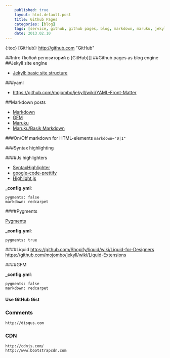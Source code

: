 ```yaml
---
    published: true
    layout: html.default.post
    title: Github Pages
    categories: [blog]
    tags: [service, github, github pages, blog, markdown, maruku, jekyll, yaml]
    date: 2013.02.10
---
```

{:toc}
[GitHub]: http://github.com "GitHub"

##Intro
Любой репозиторий в [GitHub][] 
##Github pages as blog engine
##Jekyll site engine

* [Jekyll: basic site structure](https://github.com/mojombo/jekyll/wiki/usage)

###yaml

* https://github.com/mojombo/jekyll/wiki/YAML-Front-Matter

##Markdown posts

*   [Markdown](http://daringfireball.net/projects/markdown/syntax "Markdown syntax")
*   [GFM](http://github.github.com/github-flavored-markdown/ "GitHub Flavored Markdown")
*   [Maruku](http://maruku.rubyforge.org/maruku.html "Maruku - интерпретатор markdown-разметки")
*   [Maruku/Basik Markdown](http://maruku.rubyforge.org/markdown_syntax.html "Basic Markdown syntax")

###On/Off markdown for HTML-elements
`markdown="0|1"`

###Syntax highlighting

####Js highlighters
*   [SyntaxHighlighter](http://alexgorbatchev.com/SyntaxHighlighter/)
*   [google-code-prettify](http://google-code-prettify.googlecode.com/svn/trunk/styles/index.html)
*   [Highlight.js](http://softwaremaniacs.org/soft/highlight/)

**_config.yml**:
```
pygments: false
markdown: redcarpet
````

####Pygments

[Pygments](http://pygments.org/)

**_config.yml**:
```
pygments: true
```

####Liquid
https://github.com/Shopify/liquid/wiki/Liquid-for-Designers
https://github.com/mojombo/jekyll/wiki/Liquid-Extensions

####GFM

**_config.yml**:
```
pygments: false
markdown: redcarpet
```

#### Use GitHub Gist
<script src="http://gist.github.com/118964.js"></script>


### Comments
    http://disqus.com

### CDN
    http://cdnjs.com/
    http://www.bootstrapcdn.com